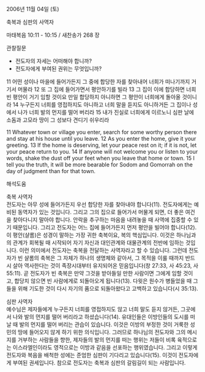 2006년 11월 04일 (토)

축복과 심판의 사역자



마태복음 10:11 - 10:15 / 새찬송가 268 장


관찰질문
- 전도자의 자세는 어떠해야 합니까?
- 전도자에게 부여된 권위는 무엇입니까?

11 어떤 성이나 마을에 들어가든지 그 중에 합당한 자를 찾아내어 너희가 떠나기까지 거기서 머물라 12 또 그 집에 들어가면서 평안하기를 빌라 13 그 집이 이에 합당하면 너희 빈 평안이 거기 임할 것이요 만일 합당하지 아니하면 그 평안이 너희에게 돌아올 것이니라 14 누구든지 너희를 영접하지도 아니하고 너희 말을 듣지도 아니하거든 그 집이나 성에서 나가 너희 발의 먼지를 떨어 버리라 15 내가 진실로 너희에게 이르노니 심판 날에 소돔과 고모라 땅이 그 성보다 견디기 쉬우리라  

11  Whatever town or village you enter, search for some worthy person there and stay at his house until you leave. 12  As you enter the home, give it your greeting. 13  If the home is deserving, let your peace rest on it; if it is not, let your peace return to you. 14  If anyone will not welcome you or listen to your words, shake the dust off your feet when you leave that home or town. 15  I tell you the truth, it will be more bearable for Sodom and Gomorrah on the day of judgment than for that town.

해석도움





축복 사역자  
전도자는 아무 성에 들어가든지 우선 합당한 자를 찾아내야 합니다(11). 전도자에게는 예비된 동역자가 있는 것입니다. 그리고 그의 집으로 들어가서 머물게 되면, 더 좋은 여건을 찾아다니지 말아야 합니다. 안락을 추구하는 마음을 내려놓을 때 사역에 집중할 수 있기 때문입니다. 그리고 전도자는 어느 집에 들어가든지 먼저 평안을 빌어야 합니다(12). 이 평안(샬롬)은 성경이 말하는 가장 귀한 축복이요, 복의 핵심입니다. 이것은 하나님과의 관계가 회복될 때 시작되어 자기 자신과 대인관계와 대물관계의 전반에 임하는 것입니다. 이런 의미에서 전도자는 축복을 전달하는 사역자라고 할 수 있습니다. 그런데 전도자가 빈 샬롬의 축복은 그 자체가 하나의 생명체와 같아서, 그 목적을 이룰 때까지 반드시 살아 역사한다는 것이 족장시대부터 유지되어온 믿음입니다(창 27:33, 사 45:23, 사 55:11). 곧 전도자가 빈 축복은 만약 그것을 받아들일 만한 사람이면 그에게 임할 것이고, 합당치 않으면 빈 사람에게로 되돌아오게 됩니다(13). 다윗은 원수가 병들었을 때 그들을 위해 기도한 것이 다시 자기의  품으로 되돌아왔다고 고백하고 있습니다(시 35:13).   

심판 사역자  
예수님은 제자들에게 누구든지 너희를 영접하지도 않고 너희 말도 듣지 않거든, 그곳에서 나와 발의 먼지를 떨어 버리라고 하셨습니다(14). 유대인들은 이방인들의 도시를 떠날 때 발의 먼지를 떨어 버리는 관습이 있습니다. 이것은 이방의 부정한 것이 거룩한 성민의 땅에 들어오지 않게 하기 위한 의식입니다. 그러므로 하나님의 전도자와 그의 메시지를 거부하는 사람들을 향한, 제자들의 발의 먼지를 떠는 행위는 저들이 비록 육적으로는 이스라엘인이라도 영적으로는 이방과 같음을 선포하는 행위였습니다. 그리고 이렇게 전도자와 복음을 배척한 성에는 준엄한 심판이 기다리고 있습니다(15). 이것이 전도자에게 부여된 권세입니다. 참으로 전도자는 축복과 심판의 갈림길이 되는 사람입니다.